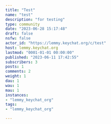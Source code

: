 ```yaml
---
title: "Test" 
name: "test"
description: "for testing"
type: community
date: "2023-06-28 15:17:48"
draft: false
nsfw: false
actor_id: "https://lemmy.keychat.org/c/test"
host: lemmy.keychat.org
lastmod: "0001-01-01 00:00:00"
published: "2023-06-11 17:42:55"
subscribers: 3
posts: 1
comments: 2
weight: 1
dau: 1
wau: 1
mau: 1
instances:
- "lemmy_keychat_org"
tags: 
- "lemmy_keychat_org"

---
```

